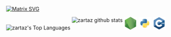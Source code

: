 [![Matrix SVG](https://raw.githubusercontent.com/rodrigograca31/rodrigograca31/master/matrix.svg)](https://www.linkedin.com/in/%CE%BA%CF%89%CE%BD%CF%83%CF%84%CE%B1%CE%BD%CF%84%CE%AF%CE%BD%CE%BF%CF%82-%CE%B6-a162b01b6/)
<div align="left">
	<img src="https://github-readme-stats.vercel.app/api/top-langs/?username=zartaz&theme=tokyonight" width="37%" alt="zartaz's Top Languages">
	<img align="top" alt="zartaz github stats" src="https://github-readme-stats.vercel.app/api?username=zartaz&amp;show_icons=true&amp;theme=blue-green">
	<img align="bottom" alt="Node.js" width="35px" src="https://raw.githubusercontent.com/github/explore/80688e429a7d4ef2fca1e82350fe8e3517d3494d/topics/nodejs/nodejs.png" />
<img align="bottom" alt="Python" width="35px" src="https://raw.githubusercontent.com/github/explore/80688e429a7d4ef2fca1e82350fe8e3517d3494d/topics/python/python.png" />
<img align="bottom" alt="C++" width="35px" src="https://raw.githubusercontent.com/github/explore/80688e429a7d4ef2fca1e82350fe8e3517d3494d/topics/cpp/cpp.png" />
</div>
